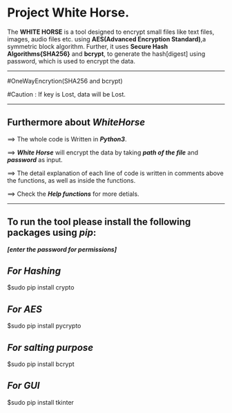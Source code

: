 Project White Horse.
====================

The **WHITE HORSE** is a tool designed to encrypt small files like text files, images, audio files etc. using **AES(Advanced Encryption Standard)**,a symmetric block algorithm. Further, it uses **Secure Hash Algorithms{SHA256}** and **bcrypt**, to generate the hash[digest] using password, which is used to encrypt the data.

--------------------------------------------------------------------------------------

#OneWayEncrytion(SHA256 and bcrypt)


#Caution : If key is Lost, data will be Lost.

--------------------------------------------------------------------------------------

Furthermore about **_WhiteHorse_**
----------------------------------

==> The whole code is Written in **_Python3_**.

==> **_White Horse_** will encrypt the data by taking **_path of the file_** and **_password_** as input.

==> The detail explanation of each line of code is written in comments above the functions, as well as inside the functions.

==> Check the **_Help functions_** for more detials.

----------------------------------------------------------------------------------------

To run the tool please install the following packages using  **_pip_**:
-----------------------------------------------------------------------
**_[enter the password for permissions]_**


**_For Hashing_**
-----------------
$sudo pip install crypto

**_For AES_**
-------------
$sudo pip install pycrypto

**_For salting purpose_**
-------------------------
$sudo pip install bcrypt

**_For GUI_**
-------------
$sudo pip install tkinter
